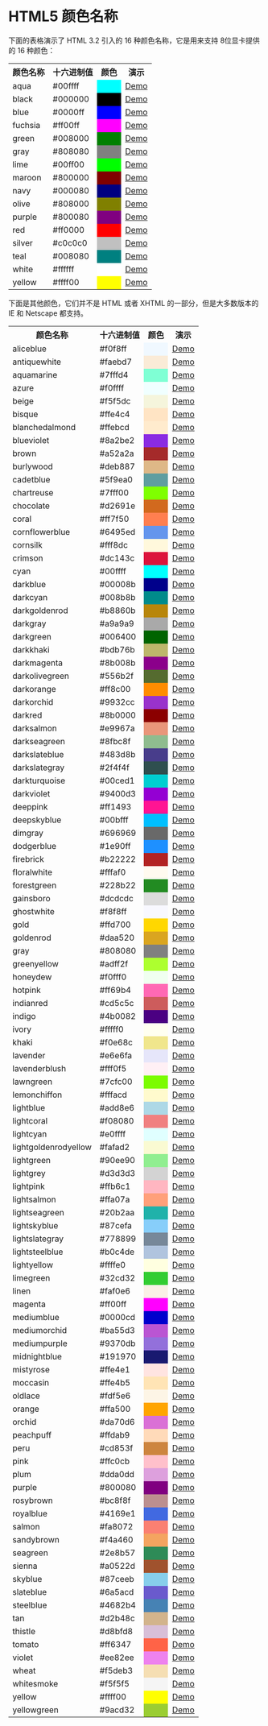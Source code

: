 # HTML5 颜色名称

下面的表格演示了 HTML 3.2 引入的 16 种颜色名称，它是用来支持 8位显卡提供的 16 种颜色：

<table>
	<tbody>
		<tr>
			<th>
				颜色名称
			</th>
			<th>
				十六进制值
			</th>
			<th>
				颜色
			</th>
			<th>
				演示
			</th>
		</tr>
		<tr>
			<td>
				aqua
			</td>
			<td>
				#00ffff
			</td>
			<td style="background:#00ffff;">
			</td>
			<td>
				<a target="_blank" href="http://www.tutorialspoint.com/cgi-bin/showcolor.cgi?color=00ffff">
					Demo
				</a>
			</td>
		</tr>
		<tr>
			<td>
				black
			</td>
			<td>
				#000000
			</td>
			<td style="background:#000000;">
			</td>
			<td>
				<a target="_blank" href="http://www.tutorialspoint.com/cgi-bin/showcolor.cgi?color=000000">
					Demo
				</a>
			</td>
		</tr>
		<tr>
			<td>
				blue
			</td>
			<td>
				#0000ff
			</td>
			<td style="background:#0000ff;">
			</td>
			<td>
				<a target="_blank" href="http://www.tutorialspoint.com/cgi-bin/showcolor.cgi?color=0000ff">
					Demo
				</a>
			</td>
		</tr>
		<tr>
			<td>
				fuchsia
			</td>
			<td>
				#ff00ff
			</td>
			<td style="background:#ff00ff;">
			</td>
			<td>
				<a target="_blank" href="http://www.tutorialspoint.com/cgi-bin/showcolor.cgi?color=ff00ff">
					Demo
				</a>
			</td>
		</tr>
		<tr>
			<td>
				green
			</td>
			<td>
				#008000
			</td>
			<td style="background:#008000;">
			</td>
			<td>
				<a target="_blank" href="http://www.tutorialspoint.com/cgi-bin/showcolor.cgi?color=008000">
					Demo
				</a>
			</td>
		</tr>
		<tr>
			<td>
				gray
			</td>
			<td>
				#808080
			</td>
			<td style="background:#808080;">
			</td>
			<td>
				<a target="_blank" href="http://www.tutorialspoint.com/cgi-bin/showcolor.cgi?color=808080">
					Demo
				</a>
			</td>
		</tr>
		<tr>
			<td>
				lime
			</td>
			<td>
				#00ff00
			</td>
			<td style="background:#00ff00;">
			</td>
			<td>
				<a target="_blank" href="http://www.tutorialspoint.com/cgi-bin/showcolor.cgi?color=00ff00">
					Demo
				</a>
			</td>
		</tr>
		<tr>
			<td>
				maroon
			</td>
			<td>
				#800000
			</td>
			<td style="background:#800000;">
			</td>
			<td>
				<a target="_blank" href="http://www.tutorialspoint.com/cgi-bin/showcolor.cgi?color=800000">
					Demo
				</a>
			</td>
		</tr>
		<tr>
			<td>
				navy
			</td>
			<td>
				#000080
			</td>
			<td style="background:#000080;">
			</td>
			<td>
				<a target="_blank" href="http://www.tutorialspoint.com/cgi-bin/showcolor.cgi?color=000080">
					Demo
				</a>
			</td>
		</tr>
		<tr>
			<td>
				olive
			</td>
			<td>
				#808000
			</td>
			<td style="background:#808000;">
			</td>
			<td>
				<a target="_blank" href="http://www.tutorialspoint.com/cgi-bin/showcolor.cgi?color=808000">
					Demo
				</a>
			</td>
		</tr>
		<tr>
			<td>
				purple
			</td>
			<td>
				#800080
			</td>
			<td style="background:#800080;">
			</td>
			<td>
				<a target="_blank" href="http://www.tutorialspoint.com/cgi-bin/showcolor.cgi?color=800080">
					Demo
				</a>
			</td>
		</tr>
		<tr>
			<td>
				red
			</td>
			<td>
				#ff0000
			</td>
			<td style="background:#ff0000;">
			</td>
			<td>
				<a target="_blank" href="http://www.tutorialspoint.com/cgi-bin/showcolor.cgi?color=ff0000">
					Demo
				</a>
			</td>
		</tr>
		<tr>
			<td>
				silver
			</td>
			<td>
				#c0c0c0
			</td>
			<td style="background:#c0c0c0;">
			</td>
			<td>
				<a target="_blank" href="http://www.tutorialspoint.com/cgi-bin/showcolor.cgi?color=c0c0c0">
					Demo
				</a>
			</td>
		</tr>
		<tr>
			<td>
				teal
			</td>
			<td>
				#008080
			</td>
			<td style="background:#008080;">
			</td>
			<td>
				<a target="_blank" href="http://www.tutorialspoint.com/cgi-bin/showcolor.cgi?color=008080">
					Demo
				</a>
			</td>
		</tr>
		<tr>
			<td>
				white
			</td>
			<td>
				#ffffff
			</td>
			<td style="background:#ffffff;">
			</td>
			<td>
				<a target="_blank" href="http://www.tutorialspoint.com/cgi-bin/showcolor.cgi?color=ffffff">
					Demo
				</a>
			</td>
		</tr>
		<tr>
			<td>
				yellow
			</td>
			<td>
				#ffff00
			</td>
			<td style="background:#ffff00;">
			</td>
			<td>
				<a target="_blank" href="http://www.tutorialspoint.com/cgi-bin/showcolor.cgi?color=ffff00">
					Demo
				</a>
			</td>
		</tr>
	</tbody>
</table>

下面是其他颜色，它们并不是 HTML 或者 XHTML 的一部分，但是大多数版本的 IE 和 Netscape 都支持。

<table>
	<tbody>
		<tr>
			<th>
				颜色名称
			</th>
			<th>
				十六进制值
			</th>
			<th>
				颜色
			</th>
			<th>
				演示
			</th>
		</tr>
		<tr>
			<td>
				aliceblue
			</td>
			<td>
				#f0f8ff
			</td>
			<td style="background:#f0f8ff;">
			</td>
			<td>
				<a target="_blank" href="http://www.tutorialspoint.com/cgi-bin/showcolor.cgi?color=f0f8ff">
					Demo
				</a>
			</td>
		</tr>
		<tr>
			<td>
				antiquewhite
			</td>
			<td>
				#faebd7
			</td>
			<td style="background:#faebd7;">
			</td>
			<td>
				<a target="_blank" href="http://www.tutorialspoint.com/cgi-bin/showcolor.cgi?color=faebd7">
					Demo
				</a>
			</td>
		</tr>
		<tr>
			<td>
				aquamarine
			</td>
			<td>
				#7fffd4
			</td>
			<td style="background:#7fffd4;">
			</td>
			<td>
				<a target="_blank" href="http://www.tutorialspoint.com/cgi-bin/showcolor.cgi?color=7fffd4">
					Demo
				</a>
			</td>
		</tr>
		<tr>
			<td>
				azure
			</td>
			<td>
				#f0ffff
			</td>
			<td style="background:#f0ffff;">
			</td>
			<td>
				<a target="_blank" href="http://www.tutorialspoint.com/cgi-bin/showcolor.cgi?color=f0ffff">
					Demo
				</a>
			</td>
		</tr>
		<tr>
			<td>
				beige
			</td>
			<td>
				#f5f5dc
			</td>
			<td style="background:#f5f5dc;">
			</td>
			<td>
				<a target="_blank" href="http://www.tutorialspoint.com/cgi-bin/showcolor.cgi?color=f5f5dc">
					Demo
				</a>
			</td>
		</tr>
		<tr>
			<td>
				bisque
			</td>
			<td>
				#ffe4c4
			</td>
			<td style="background:#ffe4c4;">
			</td>
			<td>
				<a target="_blank" href="http://www.tutorialspoint.com/cgi-bin/showcolor.cgi?color=ffe4c4">
					Demo
				</a>
			</td>
		</tr>
		<tr>
			<td>
				blanchedalmond
			</td>
			<td>
				#ffebcd
			</td>
			<td style="background:#ffebcd;">
			</td>
			<td>
				<a target="_blank" href="http://www.tutorialspoint.com/cgi-bin/showcolor.cgi?color=ffebcd">
					Demo
				</a>
			</td>
		</tr>
		<tr>
			<td>
				blueviolet
			</td>
			<td>
				#8a2be2
			</td>
			<td style="background:#8a2be2;">
			</td>
			<td>
				<a target="_blank" href="http://www.tutorialspoint.com/cgi-bin/showcolor.cgi?color=8a2be2">
					Demo
				</a>
			</td>
		</tr>
		<tr>
			<td>
				brown
			</td>
			<td>
				#a52a2a
			</td>
			<td style="background:#a52a2a;">
			</td>
			<td>
				<a target="_blank" href="http://www.tutorialspoint.com/cgi-bin/showcolor.cgi?color=a52a2a">
					Demo
				</a>
			</td>
		</tr>
		<tr>
			<td>
				burlywood
			</td>
			<td>
				#deb887
			</td>
			<td style="background:#deb887;">
			</td>
			<td>
				<a target="_blank" href="http://www.tutorialspoint.com/cgi-bin/showcolor.cgi?color=deb887">
					Demo
				</a>
			</td>
		</tr>
		<tr>
			<td>
				cadetblue
			</td>
			<td>
				#5f9ea0
			</td>
			<td style="background:#5f9ea0;">
			</td>
			<td>
				<a target="_blank" href="http://www.tutorialspoint.com/cgi-bin/showcolor.cgi?color=5f9ea0">
					Demo
				</a>
			</td>
		</tr>
		<tr>
			<td>
				chartreuse
			</td>
			<td>
				#7fff00
			</td>
			<td style="background:#7fff00;">
			</td>
			<td>
				<a target="_blank" href="http://www.tutorialspoint.com/cgi-bin/showcolor.cgi?color=5f9ea0">
					Demo
				</a>
			</td>
		</tr>
		<tr>
			<td>
				chocolate
			</td>
			<td>
				#d2691e
			</td>
			<td style="background:#d2691e;">
			</td>
			<td>
				<a target="_blank" href="http://www.tutorialspoint.com/cgi-bin/showcolor.cgi?color=d2691e">
					Demo
				</a>
			</td>
		</tr>
		<tr>
			<td>
				coral
			</td>
			<td>
				#ff7f50
			</td>
			<td style="background:#ff7f50;">
			</td>
			<td>
				<a target="_blank" href="http://www.tutorialspoint.com/cgi-bin/showcolor.cgi?color=ff7f50">
					Demo
				</a>
			</td>
		</tr>
		<tr>
			<td>
				cornflowerblue
			</td>
			<td>
				#6495ed
			</td>
			<td style="background:#6495ed;">
			</td>
			<td>
				<a target="_blank" href="http://www.tutorialspoint.com/cgi-bin/showcolor.cgi?color=6495ed">
					Demo
				</a>
			</td>
		</tr>
		<tr>
			<td>
				cornsilk
			</td>
			<td>
				#fff8dc
			</td>
			<td style="background:#fff8dc;">
			</td>
			<td>
				<a target="_blank" href="http://www.tutorialspoint.com/cgi-bin/showcolor.cgi?color=fff8dc">
					Demo
				</a>
			</td>
		</tr>
		<tr>
			<td>
				crimson
			</td>
			<td>
				#dc143c
			</td>
			<td style="background:#dc143c;">
			</td>
			<td>
				<a target="_blank" href="http://www.tutorialspoint.com/cgi-bin/showcolor.cgi?color=dc143c">
					Demo
				</a>
			</td>
		</tr>
		<tr>
			<td>
				cyan
			</td>
			<td>
				#00ffff
			</td>
			<td style="background:#00ffff;">
			</td>
			<td>
				<a target="_blank" href="http://www.tutorialspoint.com/cgi-bin/showcolor.cgi?color=00ffff">
					Demo
				</a>
			</td>
		</tr>
		<tr>
			<td>
				darkblue
			</td>
			<td>
				#00008b
			</td>
			<td style="background:#00008b;">
			</td>
			<td>
				<a target="_blank" href="http://www.tutorialspoint.com/cgi-bin/showcolor.cgi?color=00008b">
					Demo
				</a>
			</td>
		</tr>
		<tr>
			<td>
				darkcyan
			</td>
			<td>
				#008b8b
			</td>
			<td style="background:#008b8b;">
			</td>
			<td>
				<a target="_blank" href="http://www.tutorialspoint.com/cgi-bin/showcolor.cgi?color=008b8b">
					Demo
				</a>
			</td>
		</tr>
		<tr>
			<td>
				darkgoldenrod
			</td>
			<td>
				#b8860b
			</td>
			<td style="background:#b8860b;">
			</td>
			<td>
				<a target="_blank" href="http://www.tutorialspoint.com/cgi-bin/showcolor.cgi?color=b8860b">
					Demo
				</a>
			</td>
		</tr>
		<tr>
			<td>
				darkgray
			</td>
			<td>
				#a9a9a9
			</td>
			<td style="background:#a9a9a9;">
			</td>
			<td>
				<a target="_blank" href="http://www.tutorialspoint.com/cgi-bin/showcolor.cgi?color=a9a9a9">
					Demo
				</a>
			</td>
		</tr>
		<tr>
			<td>
				darkgreen
			</td>
			<td>
				#006400
			</td>
			<td style="background:#006400;">
			</td>
			<td>
				<a target="_blank" href="http://www.tutorialspoint.com/cgi-bin/showcolor.cgi?color=006400">
					Demo
				</a>
			</td>
		</tr>
		<tr>
			<td>
				darkkhaki
			</td>
			<td>
				#bdb76b
			</td>
			<td style="background:#bdb76b;">
			</td>
			<td>
				<a target="_blank" href="http://www.tutorialspoint.com/cgi-bin/showcolor.cgi?color=bdb76b">
					Demo
				</a>
			</td>
		</tr>
		<tr>
			<td>
				darkmagenta
			</td>
			<td>
				#8b008b
			</td>
			<td style="background:#8b008b;">
			</td>
			<td>
				<a target="_blank" href="http://www.tutorialspoint.com/cgi-bin/showcolor.cgi?color=8b008b">
					Demo
				</a>
			</td>
		</tr>
		<tr>
			<td>
				darkolivegreen
			</td>
			<td>
				#556b2f
			</td>
			<td style="background:#556b2f;">
			</td>
			<td>
				<a target="_blank" href="http://www.tutorialspoint.com/cgi-bin/showcolor.cgi?color=556b2f">
					Demo
				</a>
			</td>
		</tr>
		<tr>
			<td>
				darkorange
			</td>
			<td>
				#ff8c00
			</td>
			<td style="background:#ff8c00;">
			</td>
			<td>
				<a target="_blank" href="http://www.tutorialspoint.com/cgi-bin/showcolor.cgi?color=ff8c00">
					Demo
				</a>
			</td>
		</tr>
		<tr>
			<td>
				darkorchid
			</td>
			<td>
				#9932cc
			</td>
			<td style="background:#9932cc;">
			</td>
			<td>
				<a target="_blank" href="http://www.tutorialspoint.com/cgi-bin/showcolor.cgi?color=9932cc">
					Demo
				</a>
			</td>
		</tr>
		<tr>
			<td>
				darkred
			</td>
			<td>
				#8b0000
			</td>
			<td style="background:#8b0000;">
			</td>
			<td>
				<a target="_blank" href="http://www.tutorialspoint.com/cgi-bin/showcolor.cgi?color=8b0000">
					Demo
				</a>
			</td>
		</tr>
		<tr>
			<td>
				darksalmon
			</td>
			<td>
				#e9967a
			</td>
			<td style="background:#e9967a;">
			</td>
			<td>
				<a target="_blank" href="http://www.tutorialspoint.com/cgi-bin/showcolor.cgi?color=e9967a">
					Demo
				</a>
			</td>
		</tr>
		<tr>
			<td>
				darkseagreen
			</td>
			<td>
				#8fbc8f
			</td>
			<td style="background:#8fbc8f;">
			</td>
			<td>
				<a target="_blank" href="http://www.tutorialspoint.com/cgi-bin/showcolor.cgi?color=8fbc8f">
					Demo
				</a>
			</td>
		</tr>
		<tr>
			<td>
				darkslateblue
			</td>
			<td>
				#483d8b
			</td>
			<td style="background:#483d8b;">
			</td>
			<td>
				<a target="_blank" href="http://www.tutorialspoint.com/cgi-bin/showcolor.cgi?color=483d8b">
					Demo
				</a>
			</td>
		</tr>
		<tr>
			<td>
				darkslategray
			</td>
			<td>
				#2f4f4f
			</td>
			<td style="background:#2f4f4f;">
			</td>
			<td>
				<a target="_blank" href="http://www.tutorialspoint.com/cgi-bin/showcolor.cgi?color=2f4f4f">
					Demo
				</a>
			</td>
		</tr>
		<tr>
			<td>
				darkturquoise
			</td>
			<td>
				#00ced1
			</td>
			<td style="background:#00ced1;">
			</td>
			<td>
				<a target="_blank" href="http://www.tutorialspoint.com/cgi-bin/showcolor.cgi?color=00ced1">
					Demo
				</a>
			</td>
		</tr>
		<tr>
			<td>
				darkviolet
			</td>
			<td>
				#9400d3
			</td>
			<td style="background:#9400d3;">
			</td>
			<td>
				<a target="_blank" href="http://www.tutorialspoint.com/cgi-bin/showcolor.cgi?color=9400d3">
					Demo
				</a>
			</td>
		</tr>
		<tr>
			<td>
				deeppink
			</td>
			<td>
				#ff1493
			</td>
			<td style="background:#ff1493;">
			</td>
			<td>
				<a target="_blank" href="http://www.tutorialspoint.com/cgi-bin/showcolor.cgi?color=ff1493">
					Demo
				</a>
			</td>
		</tr>
		<tr>
			<td>
				deepskyblue
			</td>
			<td>
				#00bfff
			</td>
			<td style="background:#00bfff;">
			</td>
			<td>
				<a target="_blank" href="http://www.tutorialspoint.com/cgi-bin/showcolor.cgi?color=00bfff">
					Demo
				</a>
			</td>
		</tr>
		<tr>
			<td>
				dimgray
			</td>
			<td>
				#696969
			</td>
			<td style="background:#696969;">
			</td>
			<td>
				<a target="_blank" href="http://www.tutorialspoint.com/cgi-bin/showcolor.cgi?color=696969">
					Demo
				</a>
			</td>
		</tr>
		<tr>
			<td>
				dodgerblue
			</td>
			<td>
				#1e90ff
			</td>
			<td style="background:#1e90ff;">
			</td>
			<td>
				<a target="_blank" href="http://www.tutorialspoint.com/cgi-bin/showcolor.cgi?color=1e90ff">
					Demo
				</a>
			</td>
		</tr>
		<tr>
			<td>
				firebrick
			</td>
			<td>
				#b22222
			</td>
			<td style="background:#b22222;">
			</td>
			<td>
				<a target="_blank" href="http://www.tutorialspoint.com/cgi-bin/showcolor.cgi?color=b22222">
					Demo
				</a>
			</td>
		</tr>
		<tr>
			<td>
				floralwhite
			</td>
			<td>
				#fffaf0
			</td>
			<td style="background:#fffaf0;">
			</td>
			<td>
				<a target="_blank" href="http://www.tutorialspoint.com/cgi-bin/showcolor.cgi?color=fffaf0">
					Demo
				</a>
			</td>
		</tr>
		<tr>
			<td>
				forestgreen
			</td>
			<td>
				#228b22
			</td>
			<td style="background:#228b22;">
			</td>
			<td>
				<a target="_blank" href="http://www.tutorialspoint.com/cgi-bin/showcolor.cgi?color=228b22">
					Demo
				</a>
			</td>
		</tr>
		<tr>
			<td>
				gainsboro
			</td>
			<td>
				#dcdcdc
			</td>
			<td style="background:#dcdcdc;">
			</td>
			<td>
				<a target="_blank" href="http://www.tutorialspoint.com/cgi-bin/showcolor.cgi?color=dcdcdc">
					Demo
				</a>
			</td>
		</tr>
		<tr>
			<td>
				ghostwhite
			</td>
			<td>
				#f8f8ff
			</td>
			<td style="background:#f8f8ff;">
			</td>
			<td>
				<a target="_blank" href="http://www.tutorialspoint.com/cgi-bin/showcolor.cgi?color=f8f8ff">
					Demo
				</a>
			</td>
		</tr>
		<tr>
			<td>
				gold
			</td>
			<td>
				#ffd700
			</td>
			<td style="background:#ffd700;">
			</td>
			<td>
				<a target="_blank" href="http://www.tutorialspoint.com/cgi-bin/showcolor.cgi?color=ffd700">
					Demo
				</a>
			</td>
		</tr>
		<tr>
			<td>
				goldenrod
			</td>
			<td>
				#daa520
			</td>
			<td style="background:#daa520;">
			</td>
			<td>
				<a target="_blank" href="http://www.tutorialspoint.com/cgi-bin/showcolor.cgi?color=daa520">
					Demo
				</a>
			</td>
		</tr>
		<tr>
			<td>
				gray
			</td>
			<td>
				#808080
			</td>
			<td style="background:#808080;">
			</td>
			<td>
				<a target="_blank" href="http://www.tutorialspoint.com/cgi-bin/showcolor.cgi?color=808080">
					Demo
				</a>
			</td>
		</tr>
		<tr>
			<td>
				greenyellow
			</td>
			<td>
				#adff2f
			</td>
			<td style="background:#adff2f;">
			</td>
			<td>
				<a target="_blank" href="http://www.tutorialspoint.com/cgi-bin/showcolor.cgi?color=adff2f">
					Demo
				</a>
			</td>
		</tr>
		<tr>
			<td>
				honeydew
			</td>
			<td>
				#f0fff0
			</td>
			<td style="background:#f0fff0;">
			</td>
			<td>
				<a target="_blank" href="http://www.tutorialspoint.com/cgi-bin/showcolor.cgi?color=f0fff0">
					Demo
				</a>
			</td>
		</tr>
		<tr>
			<td>
				hotpink
			</td>
			<td>
				#ff69b4
			</td>
			<td style="background:#ff69b4;">
			</td>
			<td>
				<a target="_blank" href="http://www.tutorialspoint.com/cgi-bin/showcolor.cgi?color=ff69b4">
					Demo
				</a>
			</td>
		</tr>
		<tr>
			<td>
				indianred
			</td>
			<td>
				#cd5c5c
			</td>
			<td style="background:#cd5c5c;">
			</td>
			<td>
				<a target="_blank" href="http://www.tutorialspoint.com/cgi-bin/showcolor.cgi?color=cd5c5c">
					Demo
				</a>
			</td>
		</tr>
		<tr>
			<td>
				indigo
			</td>
			<td>
				#4b0082
			</td>
			<td style="background:#4b0082;">
			</td>
			<td>
				<a target="_blank" href="http://www.tutorialspoint.com/cgi-bin/showcolor.cgi?color=4b0082">
					Demo
				</a>
			</td>
		</tr>
		<tr>
			<td>
				ivory
			</td>
			<td>
				#fffff0
			</td>
			<td style="background:#fffff0;">
			</td>
			<td>
				<a target="_blank" href="http://www.tutorialspoint.com/cgi-bin/showcolor.cgi?color=fffff0">
					Demo
				</a>
			</td>
		</tr>
		<tr>
			<td>
				khaki
			</td>
			<td>
				#f0e68c
			</td>
			<td style="background:#f0e68c;">
			</td>
			<td>
				<a target="_blank" href="http://www.tutorialspoint.com/cgi-bin/showcolor.cgi?color=f0e68c">
					Demo
				</a>
			</td>
		</tr>
		<tr>
			<td>
				lavender
			</td>
			<td>
				#e6e6fa
			</td>
			<td style="background:#e6e6fa;">
			</td>
			<td>
				<a target="_blank" href="http://www.tutorialspoint.com/cgi-bin/showcolor.cgi?color=e6e6fa">
					Demo
				</a>
			</td>
		</tr>
		<tr>
			<td>
				lavenderblush
			</td>
			<td>
				#fff0f5
			</td>
			<td style="background:#fff0f5;">
			</td>
			<td>
				<a target="_blank" href="http://www.tutorialspoint.com/cgi-bin/showcolor.cgi?color=fff0f5">
					Demo
				</a>
			</td>
		</tr>
		<tr>
			<td>
				lawngreen
			</td>
			<td>
				#7cfc00
			</td>
			<td style="background:#7cfc00;">
			</td>
			<td>
				<a target="_blank" href="http://www.tutorialspoint.com/cgi-bin/showcolor.cgi?color=7cfc00">
					Demo
				</a>
			</td>
		</tr>
		<tr>
			<td>
				lemonchiffon
			</td>
			<td>
				#fffacd
			</td>
			<td style="background:#fffacd;">
			</td>
			<td>
				<a target="_blank" href="http://www.tutorialspoint.com/cgi-bin/showcolor.cgi?color=fffacd">
					Demo
				</a>
			</td>
		</tr>
		<tr>
			<td>
				lightblue
			</td>
			<td>
				#add8e6
			</td>
			<td style="background:#add8e6;">
			</td>
			<td>
				<a target="_blank" href="http://www.tutorialspoint.com/cgi-bin/showcolor.cgi?color=add8e6">
					Demo
				</a>
			</td>
		</tr>
		<tr>
			<td>
				lightcoral
			</td>
			<td>
				#f08080
			</td>
			<td style="background:#f08080;">
			</td>
			<td>
				<a target="_blank" href="http://www.tutorialspoint.com/cgi-bin/showcolor.cgi?color=f08080">
					Demo
				</a>
			</td>
		</tr>
		<tr>
			<td>
				lightcyan
			</td>
			<td>
				#e0ffff
			</td>
			<td style="background:#e0ffff;">
			</td>
			<td>
				<a target="_blank" href="http://www.tutorialspoint.com/cgi-bin/showcolor.cgi?color=e0ffff">
					Demo
				</a>
			</td>
		</tr>
		<tr>
			<td>
				lightgoldenrodyellow
			</td>
			<td>
				#fafad2
			</td>
			<td style="background:#fafad2;">
			</td>
			<td>
				<a target="_blank" href="http://www.tutorialspoint.com/cgi-bin/showcolor.cgi?color=fafad2">
					Demo
				</a>
			</td>
		</tr>
		<tr>
			<td>
				lightgreen
			</td>
			<td>
				#90ee90
			</td>
			<td style="background:#90ee90;">
			</td>
			<td>
				<a target="_blank" href="http://www.tutorialspoint.com/cgi-bin/showcolor.cgi?color=90ee90">
					Demo
				</a>
			</td>
		</tr>
		<tr>
			<td>
				lightgrey
			</td>
			<td>
				#d3d3d3
			</td>
			<td style="background:#d3d3d3;">
			</td>
			<td>
				<a target="_blank" href="http://www.tutorialspoint.com/cgi-bin/showcolor.cgi?color=d3d3d3">
					Demo
				</a>
			</td>
		</tr>
		<tr>
			<td>
				lightpink
			</td>
			<td>
				#ffb6c1
			</td>
			<td style="background:#ffb6c1;">
			</td>
			<td>
				<a target="_blank" href="http://www.tutorialspoint.com/cgi-bin/showcolor.cgi?color=ffb6c1">
					Demo
				</a>
			</td>
		</tr>
		<tr>
			<td>
				lightsalmon
			</td>
			<td>
				#ffa07a
			</td>
			<td style="background:#ffa07a;">
			</td>
			<td>
				<a target="_blank" href="http://www.tutorialspoint.com/cgi-bin/showcolor.cgi?color=ffa07a">
					Demo
				</a>
			</td>
		</tr>
		<tr>
			<td>
				lightseagreen
			</td>
			<td>
				#20b2aa
			</td>
			<td style="background:#20b2aa;">
			</td>
			<td>
				<a target="_blank" href="http://www.tutorialspoint.com/cgi-bin/showcolor.cgi?color=20b2aa">
					Demo
				</a>
			</td>
		</tr>
		<tr>
			<td>
				lightskyblue
			</td>
			<td>
				#87cefa
			</td>
			<td style="background:#87cefa;">
			</td>
			<td>
				<a target="_blank" href="http://www.tutorialspoint.com/cgi-bin/showcolor.cgi?color=87cefa">
					Demo
				</a>
			</td>
		</tr>
		<tr>
			<td>
				lightslategray
			</td>
			<td>
				#778899
			</td>
			<td style="background:#778899;">
			</td>
			<td>
				<a target="_blank" href="http://www.tutorialspoint.com/cgi-bin/showcolor.cgi?color=778899">
					Demo
				</a>
			</td>
		</tr>
		<tr>
			<td>
				lightsteelblue
			</td>
			<td>
				#b0c4de
			</td>
			<td style="background:#b0c4de;">
			</td>
			<td>
				<a target="_blank" href="http://www.tutorialspoint.com/cgi-bin/showcolor.cgi?color=b0c4de">
					Demo
				</a>
			</td>
		</tr>
		<tr>
			<td>
				lightyellow
			</td>
			<td>
				#ffffe0
			</td>
			<td style="background:#ffffe0;">
			</td>
			<td>
				<a target="_blank" href="http://www.tutorialspoint.com/cgi-bin/showcolor.cgi?color=ffffe0">
					Demo
				</a>
			</td>
		</tr>
		<tr>
			<td>
				limegreen
			</td>
			<td>
				#32cd32
			</td>
			<td style="background:#32cd32;">
			</td>
			<td>
				<a target="_blank" href="http://www.tutorialspoint.com/cgi-bin/showcolor.cgi?color=32cd32">
					Demo
				</a>
			</td>
		</tr>
		<tr>
			<td>
				linen
			</td>
			<td>
				#faf0e6
			</td>
			<td style="background:#faf0e6;">
			</td>
			<td>
				<a target="_blank" href="http://www.tutorialspoint.com/cgi-bin/showcolor.cgi?color=faf0e6">
					Demo
				</a>
			</td>
		</tr>
		<tr>
			<td>
				magenta
			</td>
			<td>
				#ff00ff
			</td>
			<td style="background:#ff00ff;">
			</td>
			<td>
				<a target="_blank" href="http://www.tutorialspoint.com/cgi-bin/showcolor.cgi?color=ff00ff">
					Demo
				</a>
			</td>
		</tr>
		<tr>
			<td>
				mediumblue
			</td>
			<td>
				#0000cd
			</td>
			<td style="background:#0000cd;">
			</td>
			<td>
				<a target="_blank" href="http://www.tutorialspoint.com/cgi-bin/showcolor.cgi?color=0000cd">
					Demo
				</a>
			</td>
		</tr>
		<tr>
			<td>
				mediumorchid
			</td>
			<td>
				#ba55d3
			</td>
			<td style="background:#ba55d3;">
			</td>
			<td>
				<a target="_blank" href="http://www.tutorialspoint.com/cgi-bin/showcolor.cgi?color=ba55d3">
					Demo
				</a>
			</td>
		</tr>
		<tr>
			<td>
				mediumpurple
			</td>
			<td>
				#9370db
			</td>
			<td style="background:#9370db;">
			</td>
			<td>
				<a target="_blank" href="http://www.tutorialspoint.com/cgi-bin/showcolor.cgi?color=9370db">
					Demo
				</a>
			</td>
		</tr>
		<tr>
			<td>
				midnightblue
			</td>
			<td>
				#191970
			</td>
			<td style="background:#191970;">
			</td>
			<td>
				<a target="_blank" href="http://www.tutorialspoint.com/cgi-bin/showcolor.cgi?color=191970">
					Demo
				</a>
			</td>
		</tr>
		<tr>
			<td>
				mistyrose
			</td>
			<td>
				#ffe4e1
			</td>
			<td style="background:#ffe4e1;">
			</td>
			<td>
				<a target="_blank" href="http://www.tutorialspoint.com/cgi-bin/showcolor.cgi?color=ffe4e1">
					Demo
				</a>
			</td>
		</tr>
		<tr>
			<td>
				moccasin
			</td>
			<td>
				#ffe4b5
			</td>
			<td style="background:#ffe4b5;">
			</td>
			<td>
				<a target="_blank" href="http://www.tutorialspoint.com/cgi-bin/showcolor.cgi?color=ffe4b5">
					Demo
				</a>
			</td>
		</tr>
		<tr>
			<td>
				oldlace
			</td>
			<td>
				#fdf5e6
			</td>
			<td style="background:#fdf5e6;">
			</td>
			<td>
				<a target="_blank" href="http://www.tutorialspoint.com/cgi-bin/showcolor.cgi?color=fdf5e6">
					Demo
				</a>
			</td>
		</tr>
		<tr>
			<td>
				orange
			</td>
			<td>
				#ffa500
			</td>
			<td style="background:#ffa500;">
			</td>
			<td>
				<a target="_blank" href="http://www.tutorialspoint.com/cgi-bin/showcolor.cgi?color=ffa500">
					Demo
				</a>
			</td>
		</tr>
		<tr>
			<td>
				orchid
			</td>
			<td>
				#da70d6
			</td>
			<td style="background:#da70d6;">
			</td>
			<td>
				<a target="_blank" href="http://www.tutorialspoint.com/cgi-bin/showcolor.cgi?color=da70d6">
					Demo
				</a>
			</td>
		</tr>
		<tr>
			<td>
				peachpuff
			</td>
			<td>
				#ffdab9
			</td>
			<td style="background:#ffdab9;">
			</td>
			<td>
				<a target="_blank" href="http://www.tutorialspoint.com/cgi-bin/showcolor.cgi?color=ffdab9">
					Demo
				</a>
			</td>
		</tr>
		<tr>
			<td>
				peru
			</td>
			<td>
				#cd853f
			</td>
			<td style="background:#cd853f;">
			</td>
			<td>
				<a target="_blank" href="http://www.tutorialspoint.com/cgi-bin/showcolor.cgi?color=cd853f">
					Demo
				</a>
			</td>
		</tr>
		<tr>
			<td>
				pink
			</td>
			<td>
				#ffc0cb
			</td>
			<td style="background:#ffc0cb;">
			</td>
			<td>
				<a target="_blank" href="http://www.tutorialspoint.com/cgi-bin/showcolor.cgi?color=ffc0cb">
					Demo
				</a>
			</td>
		</tr>
		<tr>
			<td>
				plum
			</td>
			<td>
				#dda0dd
			</td>
			<td style="background:#dda0dd;">
			</td>
			<td>
				<a target="_blank" href="http://www.tutorialspoint.com/cgi-bin/showcolor.cgi?color=dda0dd">
					Demo
				</a>
			</td>
		</tr>
		<tr>
			<td>
				purple
			</td>
			<td>
				#800080
			</td>
			<td style="background:#800080;">
			</td>
			<td>
				<a target="_blank" href="http://www.tutorialspoint.com/cgi-bin/showcolor.cgi?color=800080">
					Demo
				</a>
			</td>
		</tr>
		<tr>
			<td>
				rosybrown
			</td>
			<td>
				#bc8f8f
			</td>
			<td style="background:#bc8f8f;">
			</td>
			<td>
				<a target="_blank" href="http://www.tutorialspoint.com/cgi-bin/showcolor.cgi?color=bc8f8f">
					Demo
				</a>
			</td>
		</tr>
		<tr>
			<td>
				royalblue
			</td>
			<td>
				#4169e1
			</td>
			<td style="background:#4169e1;">
			</td>
			<td>
				<a target="_blank" href="http://www.tutorialspoint.com/cgi-bin/showcolor.cgi?color=4169e1">
					Demo
				</a>
			</td>
		</tr>
		<tr>
			<td>
				salmon
			</td>
			<td>
				#fa8072
			</td>
			<td style="background:#fa8072;">
			</td>
			<td>
				<a target="_blank" href="http://www.tutorialspoint.com/cgi-bin/showcolor.cgi?color=fa8072">
					Demo
				</a>
			</td>
		</tr>
		<tr>
			<td>
				sandybrown
			</td>
			<td>
				#f4a460
			</td>
			<td style="background:#f4a460;">
			</td>
			<td>
				<a target="_blank" href="http://www.tutorialspoint.com/cgi-bin/showcolor.cgi?color=f4a460">
					Demo
				</a>
			</td>
		</tr>
		<tr>
			<td>
				seagreen
			</td>
			<td>
				#2e8b57
			</td>
			<td style="background:#2e8b57;">
			</td>
			<td>
				<a target="_blank" href="http://www.tutorialspoint.com/cgi-bin/showcolor.cgi?color=2e8b57">
					Demo
				</a>
			</td>
		</tr>
		<tr>
			<td>
				sienna
			</td>
			<td>
				#a0522d
			</td>
			<td style="background:#a0522d;">
			</td>
			<td>
				<a target="_blank" href="http://www.tutorialspoint.com/cgi-bin/showcolor.cgi?color=a0522d">
					Demo
				</a>
			</td>
		</tr>
		<tr>
			<td>
				skyblue
			</td>
			<td>
				#87ceeb
			</td>
			<td style="background:#87ceeb;">
			</td>
			<td>
				<a target="_blank" href="http://www.tutorialspoint.com/cgi-bin/showcolor.cgi?color=87ceeb">
					Demo
				</a>
			</td>
		</tr>
		<tr>
			<td>
				slateblue
			</td>
			<td>
				#6a5acd
			</td>
			<td style="background:#6a5acd;">
			</td>
			<td>
				<a target="_blank" href="http://www.tutorialspoint.com/cgi-bin/showcolor.cgi?color=6a5acd">
					Demo
				</a>
			</td>
		</tr>
		<tr>
			<td>
				steelblue
			</td>
			<td>
				#4682b4
			</td>
			<td style="background:#4682b4;">
			</td>
			<td>
				<a target="_blank" href="http://www.tutorialspoint.com/cgi-bin/showcolor.cgi?color=4682b4">
					Demo
				</a>
			</td>
		</tr>
		<tr>
			<td>
				tan
			</td>
			<td>
				#d2b48c
			</td>
			<td style="background:#d2b48c;">
			</td>
			<td>
				<a target="_blank" href="http://www.tutorialspoint.com/cgi-bin/showcolor.cgi?color=d2b48c">
					Demo
				</a>
			</td>
		</tr>
		<tr>
			<td>
				thistle
			</td>
			<td>
				#d8bfd8
			</td>
			<td style="background:#d8bfd8;">
			</td>
			<td>
				<a target="_blank" href="http://www.tutorialspoint.com/cgi-bin/showcolor.cgi?color=d8bfd8">
					Demo
				</a>
			</td>
		</tr>
		<tr>
			<td>
				tomato
			</td>
			<td>
				#ff6347
			</td>
			<td style="background:#ff6347;">
			</td>
			<td>
				<a target="_blank" href="http://www.tutorialspoint.com/cgi-bin/showcolor.cgi?color=ff6347">
					Demo
				</a>
			</td>
		</tr>
		<tr>
			<td>
				violet
			</td>
			<td>
				#ee82ee
			</td>
			<td style="background:#ee82ee;">
			</td>
			<td>
				<a target="_blank" href="http://www.tutorialspoint.com/cgi-bin/showcolor.cgi?color=ee82ee">
					Demo
				</a>
			</td>
		</tr>
		<tr>
			<td>
				wheat
			</td>
			<td>
				#f5deb3
			</td>
			<td style="background:#f5deb3;">
			</td>
			<td>
				<a target="_blank" href="http://www.tutorialspoint.com/cgi-bin/showcolor.cgi?color=f5deb3">
					Demo
				</a>
			</td>
		</tr>
		<tr>
			<td>
				whitesmoke
			</td>
			<td>
				#f5f5f5
			</td>
			<td style="background:#f5f5f5;">
			</td>
			<td>
				<a target="_blank" href="http://www.tutorialspoint.com/cgi-bin/showcolor.cgi?color=f5f5f5">
					Demo
				</a>
			</td>
		</tr>
		<tr>
			<td>
				yellow
			</td>
			<td>
				#ffff00
			</td>
			<td style="background:#ffff00;">
			</td>
			<td>
				<a target="_blank" href="http://www.tutorialspoint.com/cgi-bin/showcolor.cgi?color=ffff00">
					Demo
				</a>
			</td>
		</tr>
		<tr>
			<td>
				yellowgreen
			</td>
			<td>
				#9acd32
			</td>
			<td style="background:#9acd32;">
			</td>
			<td>
				<a target="_blank" href="http://www.tutorialspoint.com/cgi-bin/showcolor.cgi?color=9acd32">
					Demo
				</a>
			</td>
		</tr>
	</tbody>
</table>
